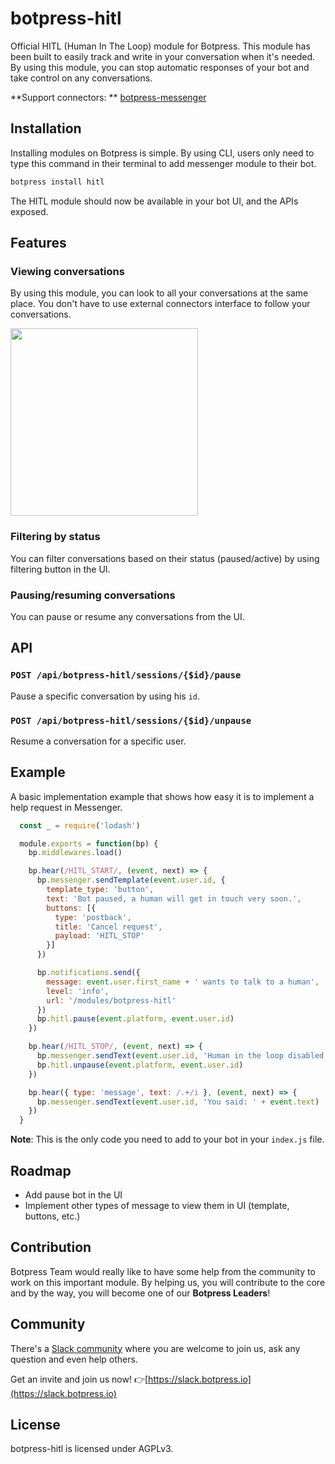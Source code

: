 # botpress-hitl

Official HITL (Human In The Loop) module for Botpress. This module has been built to easily track and write in your conversation when it's needed. By using this module, you can stop automatic responses of your bot and take control on any conversations.

**Support connectors: ** [botpress-messenger](https://github.com/botpress/botpress-messenger)

## Installation

Installing modules on Botpress is simple. By using CLI, users only need to type this command in their terminal to add messenger module to their bot.

```js
botpress install hitl
```

The HITL module should now be available in your bot UI, and the APIs exposed.

## Features

### Viewing conversations

By using this module, you can look to all your conversations at the same place. You don't have to use external connectors interface to follow your conversations.

<img src='/assets/hitl-screenshot.png' height='300px'>

### Filtering by status

You can filter conversations based on their status (paused/active) by using filtering button in the UI.

### Pausing/resuming conversations

You can pause or resume any conversations from the UI.

## API

### `POST /api/botpress-hitl/sessions/{$id}/pause`

Pause a specific conversation by using his `id`.

### `POST /api/botpress-hitl/sessions/{$id}/unpause`

Resume a conversation for a specific user.

## Example

A basic implementation example that shows how easy it is to implement a help request in Messenger.

```js
  const _ = require('lodash')

  module.exports = function(bp) {
    bp.middlewares.load()

    bp.hear(/HITL_START/, (event, next) => {
      bp.messenger.sendTemplate(event.user.id, {
        template_type: 'button',
        text: 'Bot paused, a human will get in touch very soon.',
        buttons: [{
          type: 'postback',
          title: 'Cancel request',
          payload: 'HITL_STOP'
        }]
      })

      bp.notifications.send({
        message: event.user.first_name + ' wants to talk to a human',
        level: 'info',
        url: '/modules/botpress-hitl'
      })
      bp.hitl.pause(event.platform, event.user.id)
    })

    bp.hear(/HITL_STOP/, (event, next) => {
      bp.messenger.sendText(event.user.id, 'Human in the loop disabled. Bot resumed.')
      bp.hitl.unpause(event.platform, event.user.id)
    })

    bp.hear({ type: 'message', text: /.+/i }, (event, next) => {
      bp.messenger.sendText(event.user.id, 'You said: ' + event.text)
    })
  }
```

**Note**: This is the only code you need to add to your bot in your `index.js` file.

## Roadmap

- Add pause bot in the UI
- Implement other types of message to view them in UI (template, buttons, etc.)

## Contribution

Botpress Team would really like to have some help from the community to work on this important module. By helping us, you will contribute to the core and by the way, you will become one of our **Botpress Leaders**!

## Community

There's a [Slack community](https://slack.botpress.io) where you are welcome to join us, ask any question and even help others.

Get an invite and join us now! 👉[https://slack.botpress.io](https://slack.botpress.io)

## License

botpress-hitl is licensed under AGPLv3.
